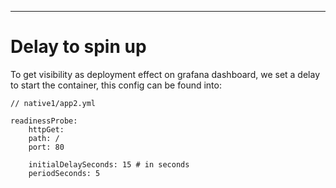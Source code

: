 ---
# Delay to spin up

To get visibility as deployment effect on grafana dashboard, we set a delay to start the container, this config can be found into:
```
// native1/app2.yml

readinessProbe:
    httpGet:
    path: /
    port: 80

    initialDelaySeconds: 15 # in seconds
    periodSeconds: 5
```
